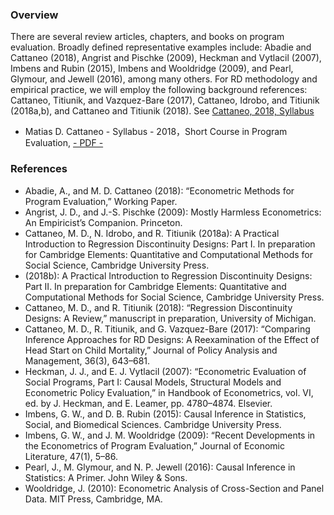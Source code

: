 ### Overview

There are several review articles, chapters, and books on program evaluation. Broadly defined representative examples include: Abadie and Cattaneo (2018), Angrist and Pischke (2009), Heckman and Vytlacil (2007), Imbens and Rubin (2015), Imbens and Wooldridge (2009), and Pearl, Glymour, and Jewell (2016), among many others. For RD methodology and empirical practice, we will employ the following background references: Cattaneo, Titiunik, and Vazquez-Bare (2017), Cattaneo, Idrobo, and Titiunik (2018a,b), and Cattaneo and Titiunik (2018). See [Cattaneo, 2018, Syllabus]((https://econ.georgetown.edu/sites/econ/files/documents/progevalcourse-cattaneo-gcep-may2018.pdf))

- Matias D. Cattaneo - Syllabus - 2018，Short Course in Program Evaluation, [ - PDF -](https://econ.georgetown.edu/sites/econ/files/documents/progevalcourse-cattaneo-gcep-may2018.pdf)

### References
- Abadie, A., and M. D. Cattaneo (2018): “Econometric Methods for Program Evaluation,” Working Paper.
- Angrist, J. D., and J.-S. Pischke (2009): Mostly Harmless Econometrics: An Empiricist’s Companion. Princeton.
- Cattaneo, M. D., N. Idrobo, and R. Titiunik (2018a): A Practical Introduction to Regression Discontinuity Designs: Part I. In preparation for Cambridge Elements: Quantitative and Computational Methods for Social Science, Cambridge University Press.
- (2018b): A Practical Introduction to Regression Discontinuity Designs: Part II. In preparation for Cambridge Elements: Quantitative and Computational Methods for Social Science, Cambridge University Press.
- Cattaneo, M. D., and R. Titiunik (2018): “Regression Discontinuity Designs: A Review,” manuscript in preparation, University of Michigan.
- Cattaneo, M. D., R. Titiunik, and G. Vazquez-Bare (2017): “Comparing Inference Approaches for RD Designs: A Reexamination of the Effect of Head Start on Child Mortality,” Journal of Policy Analysis and Management, 36(3), 643–681.
- Heckman, J. J., and E. J. Vytlacil (2007): “Econometric Evaluation of Social Programs, Part I: Causal Models, Structural Models and Econometric Policy Evaluation,” in Handbook of Econometrics, vol. VI, ed. by J. Heckman, and E. Leamer, pp. 4780–4874. Elsevier.
- Imbens, G. W., and D. B. Rubin (2015): Causal Inference in Statistics, Social, and Biomedical Sciences. Cambridge University Press.
- Imbens, G. W., and J. M. Wooldridge (2009): “Recent Developments in the Econometrics of Program Evaluation,” Journal of Economic Literature, 47(1), 5–86.
- Pearl, J., M. Glymour, and N. P. Jewell (2016): Causal Inference in Statistics: A Primer. John Wiley & Sons. 
- Wooldridge, J. (2010): Econometric Analysis of Cross-Section and Panel Data. MIT Press, Cambridge, MA.
